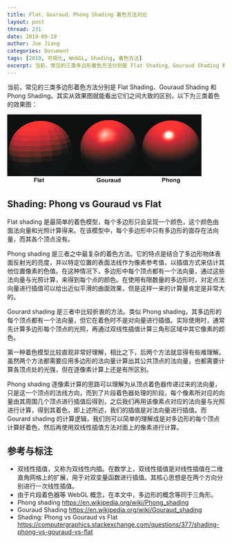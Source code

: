 ```yaml
---
title: Flat、Gouraud、Phong Shading 着色方法对比
layout: post
thread: 231
date: 2019-09-19
author: Joe Jiang
categories: Document
tags: [2019, 可视化, WebGL, Shading, 着色方法]
excerpt: 当前，常见的三类多边形着色方法分别是 Flat Shading、Gouraud Shading 和 Phong Shading，一起来看看它们之间都有哪些区别。
---
```


当前，常见的三类多边形着色方法分别是 Flat Shading、Gouraud Shading 和 Phong Shading。其实从效果图就能看出它们之间大致的区别，以下为三类着色的效果图：

![](/assets/in-post/2019-09-19-Shading-Methods-Comparison.png )

## Shading: Phong vs Gouraud vs Flat

Flat shading 是最简单的着色模型，每个多边形只会呈现一个颜色，这个颜色由面法向量和光照计算得来。在该模型中，每个多边形中只有多边形的面存在法向量，而其各个顶点没有。

Phong shading 是三者之中最复杂的着色方法。它的特点是结合了多边形物体表面反射光的亮度，并以特定位置的表面法线作为像素参考值，以插值方式来估计其他位置像素的色值。在这种情况下，多边形中每个顶点都有一个法向量，通过这些法向量与光照计算，来得到每个点的颜色。在使用有限数量的多边形时，对定点法向量进行插值可以给出近似平滑的曲面效果，但是这样一来的计算量肯定是非常大的。

Gourard shading 是三者中比较折衷的方法。类似 Phong shading，其多边形的每个顶点都有一个法向量，但它在着色时不是对向量进行插值。实际使用时，通常先计算多边形每个顶点的光照，再通过双线性插值计算三角形区域中其它像素的颜色。

第一种着色模型比较直观非常好理解，相比之下，后两个方法就显得有些难理解。虽然两个方法都需要应用多边形的法向量计算出其公共顶点的法向量，也都需要计算各顶点处的光强，但在逐像素计算上还是有所区别。

Phong shading 逐像素计算的思路可以理解为从顶点着色器传递过来的法向量，只是这一个顶点的法线方向，而到了片段着色器处理的阶段，每个像素所对应的向量由其周围几个顶点进行插值后得到，之后我们再用该像素点对应的法向量与光照进行计算，得到其着色，即上述所述，我们的插值是对法向量进行插值。而 Gourard shading 的计算逻辑，我们则可以简单的理解成是对多边形的每个顶点计算好着色，然后再使用双线性插值方法对面上的像素进行计算。

## 参考与标注

* 双线性插值，又称为双线性内插。在数学上，双线性插值是对线性插值在二维直角网格上的扩展，用于对双变量函数进行插值。其核心思想是在两个方向分别进行一次线性插值。
* 由于片段着色器等 WebGL 概念，在本文中，多边形的概念等同于三角形。
* Phong shading <https://en.wikipedia.org/wiki/Phong_shading>
* Gouraud Shading <https://en.wikipedia.org/wiki/Gouraud_shading>
* Shading: Phong vs Gouraud vs Flat <https://computergraphics.stackexchange.com/questions/377/shading-phong-vs-gouraud-vs-flat>